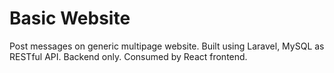 # Basic Website

Post messages on generic multipage website. Built using Laravel, MySQL as RESTful API. Backend only. Consumed by React frontend.
